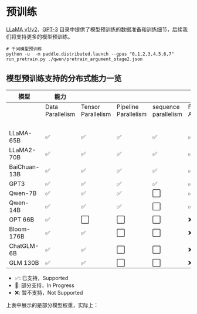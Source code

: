 # 预训练

[LLaMA v1/v2](./llama)、[GPT-3](./gpt-3) 目录中提供了模型预训练的数据准备和训练细节，后续我们将支持更多的模型预训练。


```
# 千问模型预训练
python -u  -m paddle.distributed.launch --gpus "0,1,2,3,4,5,6,7" run_pretrain.py ./qwen/pretrain_argument_stage2.json
```


## 模型预训练支持的分布式能力一览

模型|能力|||||||||||||
|-|-|-|-|-|-|-|-|-|-|-|-|-|-|
||Data Parallelism|Tensor Parallelism|Pipeline Parallelism|sequence parallelism|Flash Attention|Sharding Stage1 ||Stage2||Stage3||Selective Recompute|
|||||||recompute|DP|recompute|DP|recompute|DP||
LLaMA-65B   |✅|✅|✅|✅|✅|✅|✅|✅|✅|✅|✅|✅|
LLaMA2-70B  |✅|✅|✅|✅|✅|✅|✅|✅|✅|✅|✅|✅|
BaiChuan-13B|✅|✅|✅|✅|✅|✅|✅|✅|✅|✅|✅|✅|
GPT3        |✅|✅|✅|✅|✅|✅|✅|✅|✅|✅|✅|✅|
Qwen-7B     |✅|✅|✅|󠀠󠀠󠀠⬜|✅|⬜|✅|✅|✅|✅|✅|✅|
Qwen-14B    |✅|✅|✅|⬜|✅|⬜|✅|✅|✅|✅|✅|✅|
OPT 66B     |✅|⬜|⬜|⬜|❌|⬜|⬜|⬜|⬜|⬜|⬜|🚧|
Bloom-176B  |✅|✅|⬜|⬜|❌|⬜|⬜|⬜|⬜|⬜|⬜|🚧|
ChatGLM-6B  |✅|✅|⬜|⬜|❌|⬜|⬜|⬜|⬜|⬜|⬜|🚧|
GLM 130B    |✅|✅|⬜|⬜|❌|⬜|⬜|⬜|⬜|⬜|⬜|🚧|

* ✅: 已支持，Supported
* 🚧: 部分支持，In Progress
* ❌: 暂不支持，Not Supported


上表中展示的是部分模型权重，实际上：
